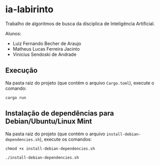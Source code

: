 # ia-labirinto

Trabalho de algoritmos de busca da disciplica de Inteligência Artificial.

Alunos:
* Luiz Fernando Becher de Araujo
* Matheus Lucas Ferreira Jacinto
* Vinicius Sendoski de Andrade

## Execução

Na pasta raiz do projeto (que contém o arquivo `Cargo.toml`), execute o comando:

```
cargo run
```

## Instalação de dependências para Debian/Ubuntu/Linux Mint

Na pasta raiz do projeto (que contém o arquivo `install-debian-dependencies.sh`), execute os comandos:

```
chmod +x install-debian-dependencies.sh
```

```
./install-debian-dependencies.sh
```